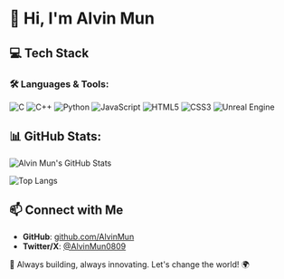 # 👋 Hi, I'm Alvin Mun

## 💻 Tech Stack

### 🛠 Languages & Tools:
![C](https://img.shields.io/badge/C-00599C?style=for-the-badge&logo=c&logoColor=white)
![C++](https://img.shields.io/badge/C%2B%2B-00599C?style=for-the-badge&logo=c%2B%2B&logoColor=white)
![Python](https://img.shields.io/badge/Python-3776AB?style=for-the-badge&logo=python&logoColor=white)
![JavaScript](https://img.shields.io/badge/JavaScript-F7DF1E?style=for-the-badge&logo=javascript&logoColor=black)
![HTML5](https://img.shields.io/badge/HTML5-E34F26?style=for-the-badge&logo=html5&logoColor=white)
![CSS3](https://img.shields.io/badge/CSS3-1572B6?style=for-the-badge&logo=css3&logoColor=white)
![Unreal Engine](https://img.shields.io/badge/Unreal%20Engine-0E1128?style=for-the-badge&logo=unreal-engine&logoColor=white)

## 📊 GitHub Stats:
![Alvin Mun's GitHub Stats](https://github-readme-stats.vercel.app/api?username=alvinmun&show_icons=true&theme=radical)

![Top Langs](https://github-readme-stats.vercel.app/api/top-langs/?username=alvinmun&layout=compact&theme=radical)

## 📫 Connect with Me

- **GitHub**: [github.com/AlvinMun](https://github.com/AlvinMun)
- **Twitter/X**: [@AlvinMun0809](https://twitter.com/AlvinMun0809)

🚀 Always building, always innovating. Let's change the world! 🌍
